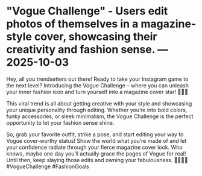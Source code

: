 # "Vogue Challenge" - Users edit photos of themselves in a magazine-style cover, showcasing their creativity and fashion sense. — 2025-10-03

Hey, all you trendsetters out there! Ready to take your Instagram game to the next level? Introducing the Vogue Challenge – where you can unleash your inner fashion icon and turn yourself into a magazine cover star! 🌟💅🏼

This viral trend is all about getting creative with your style and showcasing your unique personality through editing. Whether you’re into bold colors, funky accessories, or sleek minimalism, the Vogue Challenge is the perfect opportunity to let your fashion sense shine.

So, grab your favorite outfit, strike a pose, and start editing your way to Vogue cover-worthy status! Show the world what you’re made of and let your confidence radiate through your fierce magazine cover look. Who knows, maybe one day you’ll actually grace the pages of Vogue for real! Until then, keep slaying those edits and owning your fabulousness. 💁🏽‍♀️💥 #VogueChallenge #FashionGoals